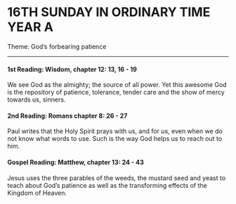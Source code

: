 # 16TH SUNDAY IN ORDINARY TIME YEAR A
Theme: God’s forbearing patience

---

#### 1st Reading: Wisdom, chapter 12: 13, 16 - 19

We see God as the almighty; the source of all power. Yet this awesome God is the repository of patience, tolerance, tender care and the show of mercy towards us, sinners.

#### 2nd Reading: Romans chapter 8: 26 - 27

Paul writes that the Holy Spirit prays with us, and for us, even when we do not know what words to use. Such is the way God helps us to reach out to him.

#### Gospel Reading: Matthew, chapter 13: 24 - 43

Jesus uses the three parables of the weeds, the mustard seed and yeast to teach about God’s patience as well as the transforming effects of the Kingdom of Heaven.